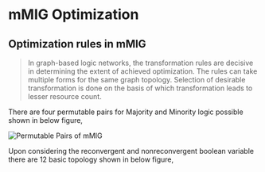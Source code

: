 # mMIG Optimization
## Optimization rules in mMIG
> In graph-based logic networks, the transformation rules are decisive in determining the extent of achieved optimization. The rules can take multiple forms for the same
  graph topology. Selection of desirable transformation is done on the basis of which transformation leads to lesser resource count.

There are four permutable pairs for Majority and Minority logic possible shown in below figure,

![Permutable Pairs of mMIG](https://github.com/mr-easy1/mMIG-Optimization/blob/main/permutable%20pairs1.PNG)

Upon considering the reconvergent and nonreconvergent boolean variable there are 12 basic topology shown in below figure,


